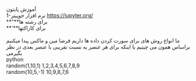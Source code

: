 آموزش پایتون <br>
1-نرم افزار جوپیتر
https://jupyter.org/
<br>
**"**برای رشته ها
<br>
**'**برای کاراکتها     
<br>
ما انواع روش های برای سورت کردن داده ها داریم 
فرضا مین و ماکس پیدا میکنیم براساس همون می چینیم یا اینکه برای هر عنصر یه نسبت تقریبی  با عنصر بعدی در نظر بگیرمی
<br>
python
<br>
random(1,10,1)  1,2,3,4,5,6,7,8,9<br>
random(10,5,-1)  10,9,8,7,6<br>

